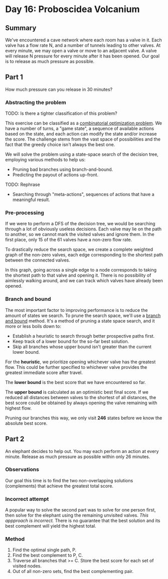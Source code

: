 # Day 16: Proboscidea Volcanium

## Summary

We've encountered a cave network where each room has a valve in it.
Each valve has a flow rate N, and a number of tunnels leading to other valves.
At every minute, we may open a valve or move to an adjacent valve.
A valve will release N pressure for every minute after it has been opened.
Our goal is to release as much pressure as possible.

## Part 1

How much pressure can you release in 30 minutes?

### Abstracting the problem

TODO: Is there a tighter classification of this problem?

This exercise can be classified as a
[combinatorial optimization problem](https://en.wikipedia.org/wiki/Combinatorial_optimization).
We have a number of turns, a "game state",
a sequence of available actions based on the state,
and each action can modify the state and/or increase the score.
The challenge stems from the vast space of possibilities and the fact
that the greedy choice isn't always the best one.

We will solve the problem using a state-space search of the decision tree,
employing various methods to help us:

- Pruning bad branches using branch-and-bound.
- Predicting the payout of actions up-front.

TODO: Rephrase

- Searching through "meta-actions",
  sequences of actions that have a meaningful result.

### Pre-processing

If we were to perform a DFS of the decision tree,
we would be searching through a lot of obviously useless decisions.
Each valve may lie on the path to another,
so we cannot mark the visited valves and ignore them.
In the first place, only 15 of the 61 valves have a non-zero flow rate.

To drastically reduce the search space,
we create a complete weighted graph of the non-zero valves,
each edge corresponding to the shortest path between the connected valves.

In this graph, going across a single edge to a node
corresponds to taking the shortest path to that valve and opening it.
There is no possibility of aimlessly walking around,
and we can track which valves have already been opened.

### Branch and bound

The most important factor to improving performance is to reduce the amount of states we search.
To prune the search space,
we'll use a [branch and bound](https://en.wikipedia.org/wiki/Branch_and_bound) method.
It's a method of pruning a state space search,
and it more or less boils down to:

- Establish a heuristic to search through better prospective paths first.
- Keep track of a lower bound for the so-far best solution.
- Skip all branches whose upper bound isn't greater than the current lower bound.

For the __heuristic__, we prioritize opening whichever valve has the greatest flow.
This could be further specified to
whichever valve provides the greatest immediate score after travel.

The __lower bound__ is the best score that we have encountered so far.

The __upper bound__ is calculated as an optimistic best final score.
If we reduced all distances between valves to the shortest of all distances,
the best score could be obtained by always opening the valve remaining with highest flow.

Pruning our branches this way,
we only visit __246__ states before we know the absolute best score.

## Part 2

An elephant decides to help out.
You may each perform an action at every minute.
Release as much pressure as possible within only 26 minutes.

### Observations

Our goal this time is to find the two non-overlapping solutions (complements)
that achieve the greatest total score.

### Incorrect attempt

A popular way to solve the second part was to solve for one person first,
then solve for the elephant using the remaining unvisited valves.
_This appproach is incorrect._
There is no guarantee that the best solution and its best complement will yield the highest total.

### Method

1. Find the optimal single path, P.
2. Find the best complement to P, C.
3. Traverse all branches that >= C.
   Store the best score for each set of visited nodes.
4. Out of all non-zero sets, find the best complementing pair.
